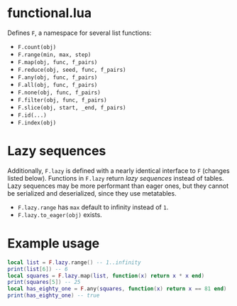 # functional.lua

Defines `F`, a namespace for several list functions:
- `F.count(obj)`
- `F.range(min, max, step)`
- `F.map(obj, func, f_pairs)`
- `F.reduce(obj, seed, func, f_pairs)`
- `F.any(obj, func, f_pairs)`
- `F.all(obj, func, f_pairs)`
- `F.none(obj, func, f_pairs)`
- `F.filter(obj, func, f_pairs)`
- `F.slice(obj, start, _end, f_pairs)`
- `F.id(...)`
- `F.index(obj)`

# Lazy sequences

Additionally, `F.lazy` is defined with a nearly identical interface to `F` (changes listed below). Functions in `F.lazy` return *lazy sequences* instead of tables. Lazy sequences may be more performant than eager ones, but they cannot be serialized and deserialized, since they use metatables.

- `F.lazy.range` has `max` default to infinity instead of `1`.
- `F.lazy.to_eager(obj)` exists.

# Example usage

```lua
local list = F.lazy.range() -- 1..infinity
print(list[6]) -- 6
local squares = F.lazy.map(list, function(x) return x * x end)
print(squares[5]) -- 25
local has_eighty_one = F.any(squares, function(x) return x == 81 end)
print(has_eighty_one) -- true
```
